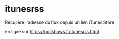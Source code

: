 # itunesrss
Récupère l'adresse du flux depuis un lien iTunes Store

en ligne sur https://podshows.fr/itunesrss.html
